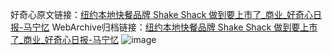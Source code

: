好奇心原文链接：[纽约本地快餐品牌 Shake Shack 做到要上市了_商业_好奇心日报-马宁忆](https://www.qdaily.com/articles/4834.html)
WebArchive归档链接：[纽约本地快餐品牌 Shake Shack 做到要上市了_商业_好奇心日报-马宁忆](http://web.archive.org/web/20190623162807/https://www.qdaily.com/articles/4834.html)
![image](http://ww3.sinaimg.cn/large/007d5XDply1g3w5sb4d5rj30u03gdkjl)